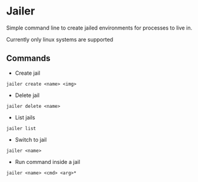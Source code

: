 # Jailer

Simple command line to create jailed environments for processes to live in.

Currently only linux systems are supported

## Commands

   * Create jail

```
jailer create <name> <img>
```

  * Delete jail

```
jailer delete <name>
```

  * List jails

```
jailer list
```

  * Switch to jail

```
jailer <name>
```

  * Run command inside a jail

```
jailer <name> <cmd> <arg>*
```
